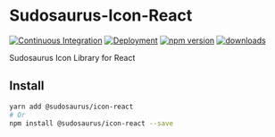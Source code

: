 # Sudosaurus-Icon-React

[![Continuous Integration](https://github.com/SudoLand/Sudosaurus-Icon-React/actions/workflows/ci.yml/badge.svg)](https://github.com/SudoLand/Sudosaurus-Icon-React/actions/workflows/ci.yml)
[![Deployment](https://github.com/SudoLand/Sudosaurus-Icon-React/actions/workflows/deploy.yml/badge.svg)](https://github.com/SudoLand/Sudosaurus-Icon-React/actions/workflows/deploy.yml)
[![npm version](https://badge.fury.io/js/%40sudosaurus%2Ficon-react.svg)](https://badge.fury.io/js/%40sudosaurus%2Ficon-react)
[![downloads](https://img.shields.io/npm/dm/@sudosaurus/icon-react.svg)](https://www.npmjs.com/package/@sudosaurus/icon-react)

Sudosaurus Icon Library for React

## Install

```sh
yarn add @sudosaurus/icon-react
# Or
npm install @sudosaurus/icon-react --save
```
